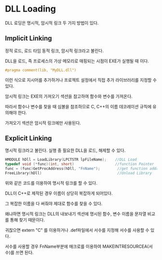 # DLL Loading

DLL 로딩은 명시적, 암시적 링크 두 가지 방법이 있다.

## Implicit Linking

정적 로드, 로드 타임 동적 링크, 암시적 링크라고 불린다.

DLL을 로드, 즉 프로세스의 가상 메모리로 매핑되는 시점이 EXE가 실행될 때 이다.

```C++
#pragma comment(lib, "MyDLL.dll")
```

이런 식으로 지시어를 추가하거나 프로젝트 설정에서 직접 추가 라이브러리를 지정할 수 있다.

암시적 링크는 EXE의 가져오기 섹션을 참고하여 함수와 변수를 가져온다.

따라서 함수나 변수를 찾을 때 심볼을 참조하므로 C, C++의 이름 데코레이션 규칙에 유의해야 한다.

가져오기 섹션은 암시적 링크에만 사용된다.

## Explicit Linking

명시적 링크라고 불린다. 실행 중 필요한 DLL을 로드, 해제할 수 있다.

```C++
HMODULE hDll = LoadLibrary(LPCTSTR lpFileName);    //DLL Load
typedef void (*func)(int, short)                   //function Pointer
func = (func)GetProcAddress(hDll, "FnName");        //get function address
FreeLibrary(hDll)                                   //Unload Library
```

위와 같은 코드를 이용하여 명시적 링크를 할 수 있다.

DLL이 C++로 제작된 경우 이름이 상당히 복잡하게 되어있다.

그 복잡한 이름을 다 써줘야 제대로 함수를 찾을 수 있다. 

왜냐하면 명시적 링크는 DLL의 내보내기 섹션에 명시된 함수, 변수 이름을 문자열 비교를 통해 찾기 때문이다.

귀찮으면 extern "C" 를 이용하거나 .def파일에서 서수를 지정해 서수를 사용할 수 있다.

서수를 사용할 경우 FnName부분에 매크로를 이용하여 MAKEINTRESOURCEA(서수)를 쓰면 된다.